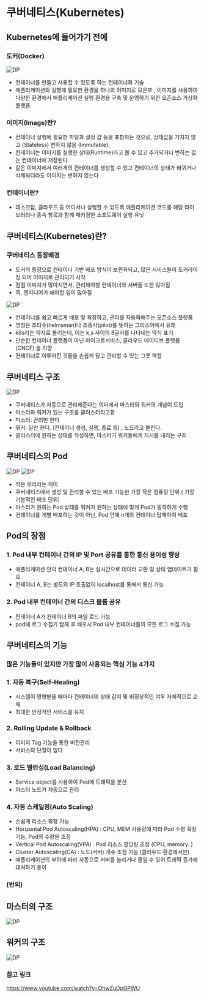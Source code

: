 # 쿠버네티스(Kubernetes)

## Kubernetes에 들어가기 전에
### 도커(Docker)
![DP](./img/1.png)
- 컨테이너를 만들고 사용할 수 있도록 하는 컨테이너화 기술
- 애플리케이션의 실행에 필요한 환경을 하나의 이미지로 모은후 , 이미지를 사용하여 <br>
  다양한 환경에서 애플리케이션 실행 환경을 구축 및 운영하기 위한 오픈소스 가상화 플랫폼

### 이미지(Image)란?
- 컨테이너 실행에 필요한 파일과 설정 값 등을 포함하는 것으로, 상태값을 가지지 않고 (Stateless) 변하지 않음 (Immutable).
- 컨테이너는 이미지를 실행한 상태(Runtime)라고 볼 수 있고 추가되거나 변하는 값는 컨테이너에 저장된다.
- 같은 이미지에서 여러개의 컨테이너를 생성할 수 있고 컨테이너의 상태가 바뀌거나 삭제되더라도 이미지는 변하지 않는다 

### 컨테이너란?
- 데스크탑, 클라우드 등 어디서나 실행할 수 있도록 애플리케이션 코드를 해당 라이브러리나 종속 항목과 함께 패키징한 소프트웨어 실행 유닛

## 쿠버네티스(Kubernetes)란?
### 쿠버네티스 등장배경
- 도커의 등장으로 컨테이너 기반 배포 방식이 보편화되고, 많은 서비스들이 도커라이징 되어 이미지로 관리되기 시작
- 점점 이미지가 많아지면서, 관리해야할 컨테이너와 서버들 또한 많아짐
- 즉, 엔지니어가 해야할 일이 많아짐

![DP](./img/2.png)
- 컨테이너를 쉽고 빠르게 배포 및 확장하고, 관리를 자동화해주는 오픈소스 플랫폼
- 명칭은 조타수(helmsman)나 조종사(pilot)를 뜻하는 그리스어에서 유래
- k8s라는 약자로 불리는데, 이는 k,s 사이의 8글자를 나타내는 약식 표기
- 단순한 컨테이너 플랫폼이 아닌 마이크로서비스, 클라우드 네이티브 플랫폼(CNCF) 을 지향
- 컨테이너로 이루어진 것들을 손쉽게 담고 관리할 수 있는 그릇 역할

## 쿠버네티스 구조
![DP](./img/3.png)
- 쿠버네티스가 자동으로 관리해준다는 의미에서 마스터와 워커의 개념이 도입
- 마스터와 워커가 있는 구조를 클러스터라고함
- 마스터: 관리만 한다
- 워커: 일만 한다. (컨테이너 생성, 실행, 종료 등) , 노드라고 불린다.
- 클러스터에 원하는 상태를 작성하면, 마스터가 워커들에게 지시를 내리는 구조

## 쿠버네티스의 Pod
![DP](./img/4.png)
![DP](./img/5.png)
- 작은 무리라는 의미
- 쿠버네티스에서 생성 및 관리할 수 있는 배포 가능한 가장 작은 컴퓨팅 단위 ( 가장 기본적인 배포 단위)
- 마스터가 원하는 Pod 상태를 워커가 원하는 상태에 맞게 Pod가 동작하게 수행
- 컨테이너를 개별 배포하는 것이 아닌, Pod 안에 n개의 컨테이너 탑재하여 배포

## Pod의 장점
### 1. Pod 내부 컨테이너 간의 IP 및 Port 공유를 통한 통신 용이성 향상
- 애플리케이션 안의 컨테이너 A, B는 실시간으로 데이터 교환 및 상태 업데이트가 필요
- 컨테이너 A, B는 별도의 IP 호출없이 localhost를 통해서 통신 가능

### 2. Pod 내부 컨테이너 간의 디스크 볼륨 공유
- 컨테이너 A가 컨테이너 B의 파일 로드 가능
- pod에 로그 수집기 탑재 후 배포시 Pod 내부 컨테이너들의 모든 로그 수집 가능


## 쿠버네티스의 기능
### 많은 기능들이 있지만 가장 많이 사용되는 핵심 기능 4가지
### 1. 자동 복구(Self-Healing) 
- 시스템이 영향받을 때마다 컨테이너의 상태 감지 및 비정상적인 겨우 자체적으로 교체
- 최대한 안정적인 서비스를 유지

### 2. Rolling Update & Rollback
- 이미지 Tag 기능을 통한 버전관리
- 서비스의 단절이 없다

### 3. 로드 밸런싱(Load Balancing)
- Service object를 사용하여 Pod에 트래픽을 분산
- 마스터 노드가 자동으로 관리

### 4. 자동 스케일링(Auto Scaling) 
- 손쉽게 리소스 확장 가능
- Horizontal Pod Autoscaling(HPA) : CPU, MEM 사용량에 따라 Pod 수평 확장 기능, Pod의 수량을 조정
- Vertical Pod Autoscaling(VPA) : Pod 리소스 할당량 조정 (CPU, memory..)
- Cluster Autoscaling(CA) : 노드(서버) 개수 조정 가능 (클라우드 환경에서만)
- 애플리케이션의 부하에 따라 자동으로 서버를 늘리거나 줄일 수 있어 트래픽 증가에 대처하기 용이


### (번외)
## 마스터의 구조
![DP](./img/6.png)

## 워커의 구조
![DP](./img/7.png)

### 참고 링크
https://www.youtube.com/watch?v=OhwZuDpGPWU


  